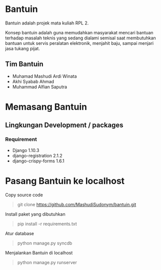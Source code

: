 # Bantuin
Bantuin adalah projek mata kuliah RPL 2.

Konsep bantuin adalah guna memudahkan masyarakat mencari bantuan terhadap masalah teknis yang sedang dialami semisal saat membutuhkan bantuan untuk servis peralatan elektronik, menjahit baju, sampai menjari jasa tukang pijat.

## Tim Bantuin

* Muhamad Mashudi Ardi Winata 
* Akhi Syabab Ahmad
* Muhammad Alfian Saputra

# Memasang Bantuin

## Lingkungan Development / packages

### Requirement 

* Django 1.10.3
* django-registration 2.1.2
* django-crispy-forms 1.6.1

# Pasang Bantuin ke localhost

Copy source code

> git clone https://github.com/MashudiSudonym/bantuin.git

Install paket yang dibutuhkan

> pip install -r requirements.txt

Atur database

> python manage.py syncdb

Menjalankan Bantuin di localhost

> python manage.py runserver
